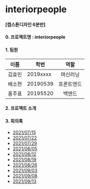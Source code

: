 # interiorpeople
#### [캡스톤디자인 6분반]
#### 0. 프로젝트명 : interiorpeople

#### 1. 팀원

|이름|학번|역할|
|---|---|:---:|
|김효민|2019xxxx|머신러닝|
|배소현|20190539|프론트엔드|
|홍주표|20195520|백엔드|

#### 2. 프로젝트 소개
 
 
#### 3. 회의록
- [2021/07/15](회의록/210715.docx)
- [2021/07/22](회의록/210722.docx)
- [2021/07/29](회의록/210729.docx)
- [2021/08/05](회의록/210805.docx)
- [2021/08/12](회의록/210812.docx)
- [2021/08/19](회의록/210819.docx)
- [2021/08/26](회의록/210826.docx)
- [2021/09/03](회의록/210903.docx)
- [2021/09/08](회의록/210908.docx)
- [2021/09/13](회의록/210913.docx)


